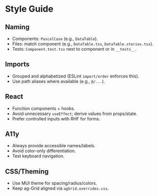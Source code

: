 # Style Guide

## Naming

- Components: `PascalCase` (e.g., `DataTable`).
- Files: match component (e.g., `DataTable.tsx`, `DataTable.stories.tsx`).
- Tests: `Component.test.tsx` next to component or in `__tests__`.

## Imports

- Grouped and alphabetized (ESLint `import/order` enforces this).
- Use path aliases where available (e.g., `@/...`).

## React

- Function components + hooks.
- Avoid unnecessary `useEffect`; derive values from props/state.
- Prefer controlled inputs with RHF for forms.

## A11y

- Always provide accessible names/labels.
- Avoid color-only differentiation.
- Test keyboard navigation.

## CSS/Theming

- Use MUI theme for spacing/radius/colors.
- Keep ag-Grid aligned via `agGrid.overrides.css`.
